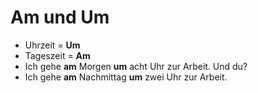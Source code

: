 # Am und Um

* Uhrzeit = **Um**
* Tageszeit = **Am**
* Ich gehe **am** Morgen **um** acht Uhr zur Arbeit. Und du?
* Ich gehe **am** Nachmittag **um** zwei Uhr zur Arbeit.